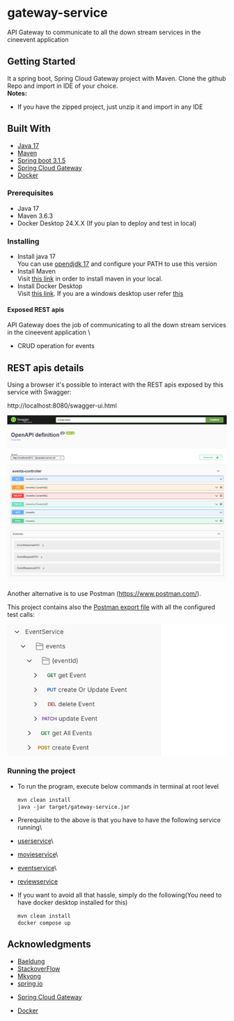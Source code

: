 # gateway-service
API Gateway to communicate to all the down stream services in the cineevent application

## Getting Started
It a spring boot, Spring Cloud Gateway project with Maven.
Clone the github Repo and import in IDE of your choice. \
**Notes:**
- If you have the zipped project, just unzip it and import in any IDE

## Built With
* [Java 17](https://openjdk.org/projects/jdk/17/)
* [Maven](https://maven.apache.org/)
* [Spring boot 3.1.5](https://spring.io/projects/spring-boot)
* [Spring Cloud Gateway](https://spring.io/projects/spring-cloud-gateway)
* [Docker](https://docs.docker.com/)

### Prerequisites
- Java 17
- Maven 3.6.3
- Docker Desktop 24.X.X (If you plan to deploy and test in local)

### Installing
- Install java 17 \
  You can use [opendjdk 17](https://download.java.net/openjdk/jdk17/ri/openjdk-17+35_windows-x64_bin.zip) and configure your PATH to use this version
- Install Maven \
  Visit [this link](https://maven.apache.org/install.html) in order to install maven in your local.
- Install Docker Desktop \
  Visit [this link](https://docs.docker.com/desktop/install/mac-install/). If you are a windows desktop user refer [this](https://docs.docker.com/desktop/install/windows-install/)
  
#### Exposed REST apis
API Gateway does the job of communicating to all the down stream services in the cineevent application \

* CRUD operation for events

## REST apis details
Using a browser it's possible to interact with the REST apis exposed by this service with Swagger:

http://localhost:8080/swagger-ui.html

![Swagger](https://github.com/nrpndr/event-service/blob/main/swagger-ui.png "Swagger interface")

Another alternative is to use Postman (https://www.postman.com/).

This project contains also the [Postman export file](https://github.com/nrpndr/event-service/blob/main/EventService.postman_collection.json) with all the configured test calls:

![Postman](https://github.com/nrpndr/event-service/blob/main/postman-ui.png "Postman Collection")

### Running the project
- To run the program, execute below commands in terminal at root level
	
    ```
    mvn clean install
    java -jar target/gateway-service.jar
    ```
- Prerequisite to the above is that you have to have the following service running\
- [userservice](https://github.com/nrpndr/user-service)\
- [movieservice](https://github.com/nrpndr/movie-service)\
- [eventservice](https://github.com/nrpndr/event-service)\
- [reviewservice](https://github.com/nrpndr/review-service)
- If you want to avoid all that hassle, simply do the following(You need to have docker desktop installed for this)
	
    ```
    mvn clean install
    docker compose up
    ```

## Acknowledgments
- [Baeldung](https://www.baeldung.com)
- [StackoverFlow](https://stackoverflow.com/)
- [Mkyong](https://mkyong.com/)
- [spring.io](https://spring.io/)
* [Spring Cloud Gateway](https://spring.io/projects/spring-cloud-gateway)
- [Docker](https://docs.docker.com/)